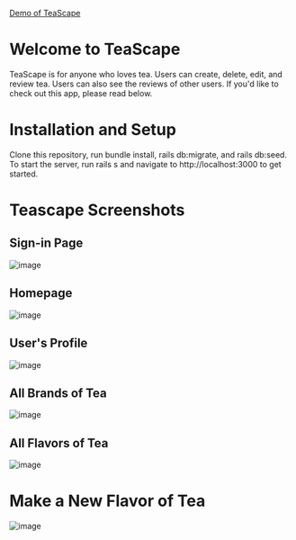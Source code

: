 
[Demo of TeaScape](https://www.youtube.com/watch?v=ygHHl_Nc8ks)

# Welcome to TeaScape

TeaScape is for anyone who loves tea. Users can create, delete, edit, and review tea. Users can also see the reviews of other users. If you'd like to check out this app, please read below.

# Installation and Setup

Clone this repository, run bundle install, rails db:migrate, and rails db:seed. To start the server, run rails s and navigate to http://localhost:3000 to get started.

# Teascape Screenshots

## Sign-in Page

![image](https://user-images.githubusercontent.com/68069673/150049080-f4723ef8-d1c3-4749-8731-ff0bd799a1c0.png)

## Homepage
![image](https://user-images.githubusercontent.com/68069673/150049156-a6e99396-30d4-4fbc-9150-87b93c43d190.png)

## User's Profile
![image](https://user-images.githubusercontent.com/68069673/150049197-5b3cd4c3-0971-47d2-b843-7d08b3d6ec91.png)

## All Brands of Tea
![image](https://user-images.githubusercontent.com/68069673/150049240-8f8bb08b-597e-41af-b6e1-ba5c84993dd3.png)

## All Flavors of Tea
![image](https://user-images.githubusercontent.com/68069673/150049307-3574f296-9911-469d-8ef1-fa0ea20f816f.png)

# Make a New Flavor of Tea
![image](https://user-images.githubusercontent.com/68069673/150049372-ed7b8f45-1562-4e3b-9297-35beb1bf4c97.png)

